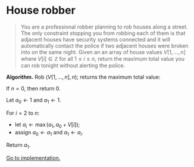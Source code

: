 # House robber

> You are a professional robber planning to rob houses along a street. The only
> constraint stopping you from robbing each of them is that adjacent houses have
> security systems connected and it will automatically contact the police if two
> adjacent houses were broken into on the same night. Given an an array of house
> values $V[1,\dots,n]$ where $V[i]\in\mathbb{Z}$ for all $1\leq i\leq n$,
> return the maximum total value you can rob tonight without alerting the
> police.

**Algorithm.** Rob $(V[1,\dots,n],n)$; returns the maximum total value:

If $n=0$, then return $0$.

Let $a_0\leftarrow 1$ and $a_1\leftarrow 1$.

For $i=2$ to $n$:

- let $a_i\leftarrow\max(a_1,a_0+V[i])$;
- assign $a_0\leftarrow a_1$ and $a_1\leftarrow a_i$.

Return $a_1$.

[Go to implementation.](../../src/dynamic_programming/lc0198_house_robber.c)
